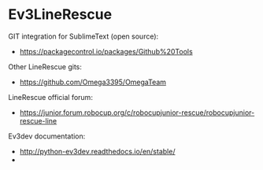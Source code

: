 # Ev3LineRescue

GIT integration for SublimeText (open source):
- https://packagecontrol.io/packages/Github%20Tools

Other LineRescue gits:
- https://github.com/Omega3395/OmegaTeam

LineRescue official forum:
- https://junior.forum.robocup.org/c/robocupjunior-rescue/robocupjunior-rescue-line

Ev3dev documentation:
- http://python-ev3dev.readthedocs.io/en/stable/
- 
